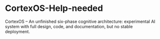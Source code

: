 # CortexOS-Help-needed
CortexOS – An unfinished six-phase cognitive architecture: experimental AI system with full design, code, and documentation, but no stable deployment.
